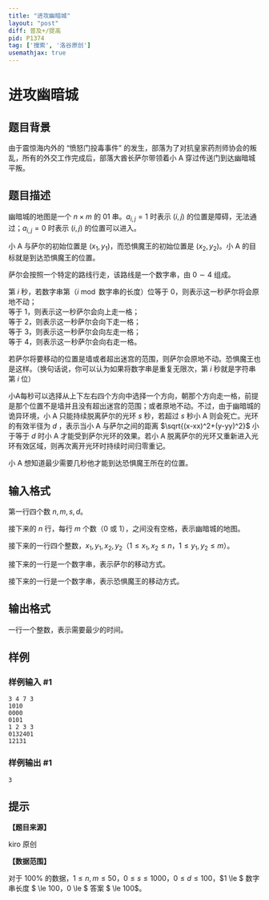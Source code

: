```yaml
---
title: "进攻幽暗城"
layout: "post"
diff: 普及+/提高
pid: P1374
tag: ['搜索', '洛谷原创']
usemathjax: true
---
```


# 进攻幽暗城
## 题目背景

由于震惊海内外的 “愤怒门投毒事件” 的发生，部落为了对抗皇家药剂师协会的叛乱，所有的外交工作完成后，部落大酋长萨尔带领着小 A 穿过传送门到达幽暗城平叛。

## 题目描述

幽暗城的地图是一个 $n \times m$ 的 $01$ 串。$a_{i, j} = 1$ 时表示 $(i, j)$ 的位置是障碍，无法通过；$a_{i, j} = 0$ 时表示 $(i, j)$ 的位置可以进入。

小 A 与萨尔的初始位置是 $(x_1, y_1)$，而恐惧魔王的初始位置是 $(x_2, y_2)$。小 A 的目标就是到达恐惧魔王的位置。

萨尔会按照一个特定的路线行走，该路线是一个数字串，由 $0 \sim 4$ 组成。

第 $i$ 秒，若数字串第（$i \bmod {}$数字串的长度）位等于 $0$，则表示这一秒萨尔将会原地不动；   
等于 $1$，则表示这一秒萨尔会向上走一格；   
等于 $2$，则表示这一秒萨尔会向下走一格；   
等于 $3$，则表示这一秒萨尔会向左走一格；   
等于 $4$，则表示这一秒萨尔会向右走一格。

若萨尔将要移动的位置是墙或者超出迷宫的范围，则萨尔会原地不动。恐惧魔王也是这样。（换句话说，你可以认为如果将数字串是重复无限次，第 $i$ 秒就是字符串第 $i$ 位）

小A每秒可以选择从上下左右四个方向中选择一个方向，朝那个方向走一格，前提是那个位置不是墙并且没有超出迷宫的范围；或者原地不动。不过，由于幽暗城的诡异环境，小 A 只能持续脱离萨尔的光环 $s$ 秒，若超过 $s$ 秒小 A 则会死亡。光环的有效半径为 $d$ ，表示当小 A 与萨尔之间的距离 $\sqrt{(x-xx)^2+(y-yy)^2}$ 小于等于 $d$ 时小 A 才能受到萨尔光环的效果。若小 A 脱离萨尔的光环又重新进入光环有效区域，则再次离开光环时持续时间归零重记。

小 A 想知道最少需要几秒他才能到达恐惧魔王所在的位置。
## 输入格式

第一行四个数 $n,m,s,d$。

接下来的 $n$ 行，每行 $m$ 个数（$0$ 或 $1$），之间没有空格，表示幽暗城的地图。

接下来的一行四个整数，$x_1,y_1,x_2,y_2$（$1 \le x_1,x_2 \le n$，$1 \le y_1,y_2 \le m$）。

接下来的一行是一个数字串，表示萨尔的移动方式。

接下来的一行是一个数字串，表示恐惧魔王的移动方式。
## 输出格式

一行一个整数，表示需要最少的时间。

## 样例

### 样例输入 #1
```
3 4 7 3
1010
0000
0101
1 2 3 3
0132401
12131

```
### 样例输出 #1
```
3

```
## 提示

**【题目来源】**

kiro 原创

**【数据范围】**

对于 $100\%$ 的数据，$1 \le n,m \le 50$，$0 \le s \le 1000$，$0 \le d \le 100$，$1 \le $ 数字串长度 $ \le 100$，$0 \le $ 答案 $ \le 100$。
